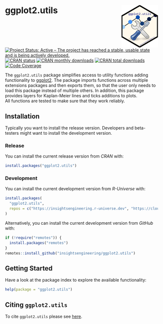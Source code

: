 
<!-- markdownlint-disable-file -->
<!-- README.md needs to be generated from README.Rmd. Please edit that file -->

# ggplot2.utils <a href="https://insightsengineering.github.io/ggplot2.utils/"><img src="man/figures/logo.png" align="right" height="139" /></a>

<!-- badges: start -->

[![Project Status: Active – The project has reached a stable, usable
state and is being actively
developed.](https://www.repostatus.org/badges/latest/active.svg)](https://www.repostatus.org/#active)
[![CRAN
status](https://www.r-pkg.org/badges/version-last-release/ggplot2.utils)](https://www.r-pkg.org/badges/version-last-release/ggplot2.utils)
[![CRAN monthly
downloads](https://cranlogs.r-pkg.org/badges/ggplot2.utils)](https://cranlogs.r-pkg.org/badges/ggplot2.utils)
[![CRAN total
downloads](https://cranlogs.r-pkg.org/badges/grand-total/ggplot2.utils)](https://cranlogs.r-pkg.org/badges/grand-total/ggplot2.utils)
[![Code
Coverage](https://raw.githubusercontent.com/insightsengineering/ggplot2.utils/_xml_coverage_reports/data/main/badge.svg)](https://raw.githubusercontent.com/insightsengineering/ggplot2.utils/_xml_coverage_reports/data/main/coverage.xml)
<!-- badges: end -->  

The `ggplot2.utils` package simplifies access to utility functions
adding functionality to [ggplot2](https://ggplot2.tidyverse.org/). The
package imports functions across multiple extensions packages and then
exports them, so that the user only needs to load this package instead
of multiple others. In addition, this package provides layers for
Kaplan-Meier lines and ticks additions to plots.  
All functions are tested to make sure that they work reliably.

## Installation

Typically you want to install the release version. Developers and
beta-testers might want to install the development version.

### Release

You can install the current release version from *CRAN* with:

``` r
install.packages("ggplot2.utils")
```

### Development

You can install the current development version from *R-Universe* with:

``` r
install.packages(
  "ggplot2.utils",
  repos = c("https://insightsengineering.r-universe.dev", "https://cloud.r-project.org")
)
```

Alternatively, you can install the current development version from
*GitHub* with:

``` r
if (!require("remotes")) {
  install.packages("remotes")
}
remotes::install_github("insightsengineering/ggplot2.utils")
```

## Getting Started

Have a look at the package index to explore the available functionality:

``` r
help(package = "ggplot2.utils")
```

## Citing `ggplot2.utils`

To cite `ggplot2.utils` please see
[here](https://insightsengineering.github.io/ggplot2.utils/latest-tag/authors.html#citation).
